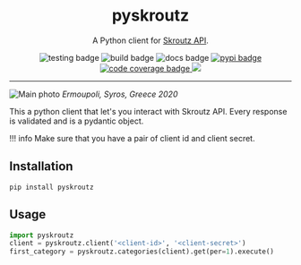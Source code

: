 <div align="center">
    <h1>pyskroutz</h1>
    <p>A Python client for <a href="https://developer.skroutz.gr/api/v3/">Skroutz API</a>.</p>
    <img src="https://github.com/sp1thas/pyskroutz/workflows/testing/badge.svg" alt="testing badge">
    <img src="https://github.com/sp1thas/pyskroutz/workflows/build/badge.svg" alt="build badge">
    <img src="https://readthedocs.org/projects/pyskroutz/badge/?version=latest" alt="docs badge">
    <a href="https://pypi.python.org/pypi/pyskroutz/">
        <img src="https://img.shields.io/pypi/v/pyskroutz.svg" alt="pypi badge" />
    </a>
    <a href="https://codecov.io/gh/sp1thas/pyskroutz">
        <img alt="code coverage badge" src="https://codecov.io/gh/sp1thas/pyskroutz/branch/master/graph/badge.svg?token=WTYZU0ENYX" />
    </a>
    <img src="https://img.shields.io/badge/code%20style-black-black">
</div>
<hr>

![Main photo](https://i.imgur.com/98Ddr0h.jpg)
*Ermoupoli, Syros, Greece 2020*

This a python client that let's you interact with Skroutz API. Every response is validated and is a pydantic object.

!!! info
    Make sure that you have a pair of client id and client secret.

## Installation

```shell
pip install pyskroutz
```

## Usage

```python
import pyskroutz
client = pyskroutz.client('<client-id>', '<client-secret>')
first_category = pyskroutz.categories(client).get(per=1).execute()
```
